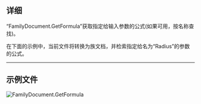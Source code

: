 ## 详细
“FamilyDocument.GetFormula”获取指定给输入参数的公式(如果可用，按名称查找)。

在下面的示例中，当前文件将转换为族文档，并检索指定给名为“Radius”的参数的公式。
___
## 示例文件

![FamilyDocument.GetFormula](./Revit.Application.FamilyDocument.GetFormula_img.jpg)
